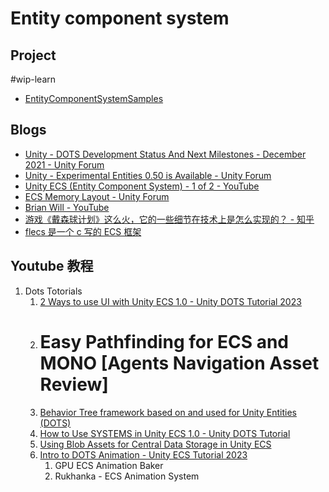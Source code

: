 # Entity component system

## Project

#wip-learn
- [EntityComponentSystemSamples](https://github.com/Unity-Technologies/EntityComponentSystemSamples)

## Blogs

- [Unity - DOTS Development Status And Next Milestones - December 2021 - Unity Forum](https://forum.unity.com/threads/dots-development-status-and-next-milestones-december-2021.1209727/#post-7722964)
- [Unity - Experimental Entities 0.50 is Available - Unity Forum](https://forum.unity.com/threads/experimental-entities-0-50-is-available.1253394/)
- [Unity ECS (Entity Component System) - 1 of 2 - YouTube](https://www.youtube.com/watch?v=OqzUr-Rg6w4)
- [ECS Memory Layout - Unity Forum](https://forum.unity.com/threads/ecs-memory-layout.532028/)
- [Brian Will - YouTube](https://www.youtube.com/channel/UCseUQK4kC3x2x543nHtGpzw)
- [ 游戏《戴森球计划》这么火，它的一些细节在技术上是怎么实现的？ - 知乎](https://www.zhihu.com/question/442555442/answer/1711890146)
- [flecs 是⼀个 c 写的 ECS 框架](https://github.com/SanderMertens/flecs)

## Youtube 教程

1. Dots Totorials
	1. [2 Ways to use UI with Unity ECS 1.0 - Unity DOTS Tutorial 2023](https://www.youtube.com/watch?v=mhVwBUbesI4)
	2. # Easy Pathfinding for ECS and MONO [Agents Navigation Asset Review]
	3. [Behavior Tree framework based on and used for Unity Entities (DOTS)](https://github.com/quabug/EntitiesBT)
	4. [How to Use SYSTEMS in Unity ECS 1.0 - Unity DOTS Tutorial](https://www.youtube.com/watch?v=t2S9-pC05hs&t=132s)
	5. [Using Blob Assets for Central Data Storage in Unity ECS](https://www.youtube.com/watch?v=PeTcIzoaTEA)
	6. [Intro to DOTS Animation - Unity ECS Tutorial 2023]( https://www.youtube.com/watch?v=KvabbZKrUHk)
		1. GPU ECS Animation Baker
		2. Rukhanka - ECS Animation System


